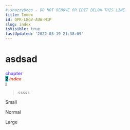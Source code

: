 ```yaml
---
# snazzyDocs - DO NOT REMOVE OR EDIT BELOW THIS LINE
title: Index
id: QPR-LBGV-AUW-M1P
slug: index
isVisible: true
lastUpdated: '2022-03-19 21:38:09'
---
```

# <span class="text-large">asdsad</span>

**<span style="color:rgba(123,100,255,1);"><span align="center">chapter</span></span><br />
<span style="background-color:rgba(22,165,165,1);"><span align="center">2</span></span> _<span style="color:rgba(244,78,59,1);"><span align="center">index</span></span>_**<br />
<sup>jj</sup>

> `sssss`

<span class="text-small">Small</span>

Normal

<span class="text-large">Large</span>